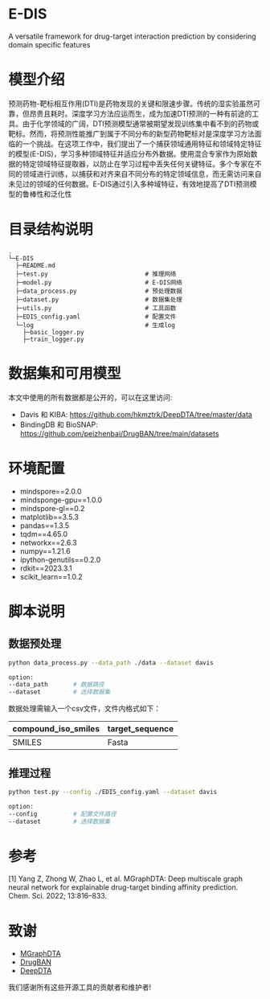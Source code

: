 
# E-DIS

A versatile framework for drug-target interaction prediction by considering domain specific features

# 模型介绍

预测药物-靶标相互作用(DTI)是药物发现的关键和限速步骤。传统的湿实验虽然可靠，但昂贵且耗时。深度学习方法应运而生，成为加速DTI预测的一种有前途的工具。由于化学领域的广阔，DTI预测模型通常被期望发现训练集中看不到的药物或靶标。然而，将预测性能推广到属于不同分布的新型药物靶标对是深度学习方法面临的一个挑战。在这项工作中，我们提出了一个捕获领域通用特征和领域特定特征的模型(E-DIS)，学习多种领域特征并适应分布外数据。使用混合专家作为原始数据的特定领域特征提取器，以防止在学习过程中丢失任何关键特征。多个专家在不同的领域进行训练，以捕获和对齐来自不同分布的特定领域信息，而无需访问来自未见过的领域的任何数据。E-DIS通过引入多种域特征，有效地提高了DTI预测模型的鲁棒性和泛化性

# 目录结构说明

```text
.
└─E-DIS
  ├─README.md
  ├─test.py                           # 推理网络
  ├─model.py                          # E-DIS网络
  ├─data_process.py                   # 预处理数据
  ├─dataset.py                        # 数据集处理
  ├─utils.py                          # 工具函数
  ├─EDIS_config.yaml                  # 配置文件
  └─log                               # 生成log
    ├─basic_logger.py
    ├─train_logger.py
```

# 数据集和可用模型

 本文中使用的所有数据都是公开的，可以在这里访问:
 - Davis 和 KIBA: https://github.com/hkmztrk/DeepDTA/tree/master/data
 - BindingDB 和 BioSNAP: https://github.com/peizhenbai/DrugBAN/tree/main/datasets

# 环境配置

- mindspore==2.0.0
- mindsponge-gpu==1.0.0
- mindspore-gl==0.2
- matplotlib==3.5.3
- pandas==1.3.5
- tqdm==4.65.0
- networkx==2.6.3
- numpy==1.21.6
- ipython-genutils==0.2.0
- rdkit==2023.3.1
- scikit_learn==1.0.2

# 脚本说明

## 数据预处理

```bash
python data_process.py --data_path ./data --dataset davis

option:
--data_path       # 数据路径
--dataset         # 选择数据集
```

数据处理需输入一个csv文件，文件内格式如下：

|compound_iso_smiles|target_sequence|
| --- | --- |
|SMILES|Fasta|

## 推理过程

```bash
python test.py --config ./EDIS_config.yaml --dataset davis  

option:
--config          # 配置文件路径
--dataset         # 选择数据集
```

# 参考

[1] Yang Z, Zhong W, Zhao L, et al. MGraphDTA: Deep multiscale graph neural network for explainable drug-target binding affinity prediction. Chem. Sci. 2022; 13:816–833.

# 致谢

- [MGraphDTA](https://github.com/guaguabujianle/MGraphDTA)
- [DrugBAN](https://github.com/peizhenbai/DrugBAN/)
- [DeepDTA](https://github.com/hkmztrk/DeepDTA)

我们感谢所有这些开源工具的贡献者和维护者!